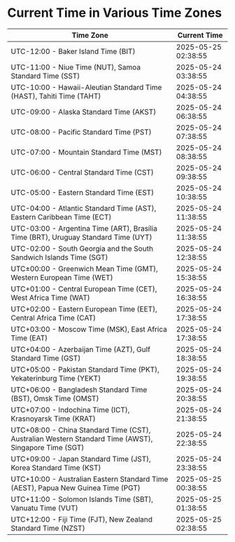 # Current Time in Various Time Zones

| Time Zone | Current Time |
|-----------|--------------|
| UTC-12:00 - Baker Island Time (BIT) | 2025-05-25 02:38:55 |
| UTC-11:00 - Niue Time (NUT), Samoa Standard Time (SST) | 2025-05-24 03:38:55 |
| UTC-10:00 - Hawaii-Aleutian Standard Time (HAST), Tahiti Time (TAHT) | 2025-05-24 04:38:55 |
| UTC-09:00 - Alaska Standard Time (AKST) | 2025-05-24 06:38:55 |
| UTC-08:00 - Pacific Standard Time (PST) | 2025-05-24 07:38:55 |
| UTC-07:00 - Mountain Standard Time (MST) | 2025-05-24 08:38:55 |
| UTC-06:00 - Central Standard Time (CST) | 2025-05-24 09:38:55 |
| UTC-05:00 - Eastern Standard Time (EST) | 2025-05-24 10:38:55 |
| UTC-04:00 - Atlantic Standard Time (AST), Eastern Caribbean Time (ECT) | 2025-05-24 11:38:55 |
| UTC-03:00 - Argentina Time (ART), Brasília Time (BRT), Uruguay Standard Time (UYT) | 2025-05-24 11:38:55 |
| UTC-02:00 - South Georgia and the South Sandwich Islands Time (SGT) | 2025-05-24 12:38:55 |
| UTC±00:00 - Greenwich Mean Time (GMT), Western European Time (WET) | 2025-05-24 15:38:55 |
| UTC+01:00 - Central European Time (CET), West Africa Time (WAT) | 2025-05-24 16:38:55 |
| UTC+02:00 - Eastern European Time (EET), Central Africa Time (CAT) | 2025-05-24 17:38:55 |
| UTC+03:00 - Moscow Time (MSK), East Africa Time (EAT) | 2025-05-24 17:38:55 |
| UTC+04:00 - Azerbaijan Time (AZT), Gulf Standard Time (GST) | 2025-05-24 18:38:55 |
| UTC+05:00 - Pakistan Standard Time (PKT), Yekaterinburg Time (YEKT) | 2025-05-24 19:38:55 |
| UTC+06:00 - Bangladesh Standard Time (BST), Omsk Time (OMST) | 2025-05-24 20:38:55 |
| UTC+07:00 - Indochina Time (ICT), Krasnoyarsk Time (KRAT) | 2025-05-24 21:38:55 |
| UTC+08:00 - China Standard Time (CST), Australian Western Standard Time (AWST), Singapore Time (SGT) | 2025-05-24 22:38:55 |
| UTC+09:00 - Japan Standard Time (JST), Korea Standard Time (KST) | 2025-05-24 23:38:55 |
| UTC+10:00 - Australian Eastern Standard Time (AEST), Papua New Guinea Time (PGT) | 2025-05-25 00:38:55 |
| UTC+11:00 - Solomon Islands Time (SBT), Vanuatu Time (VUT) | 2025-05-25 01:38:55 |
| UTC+12:00 - Fiji Time (FJT), New Zealand Standard Time (NZST) | 2025-05-25 02:38:55 |
